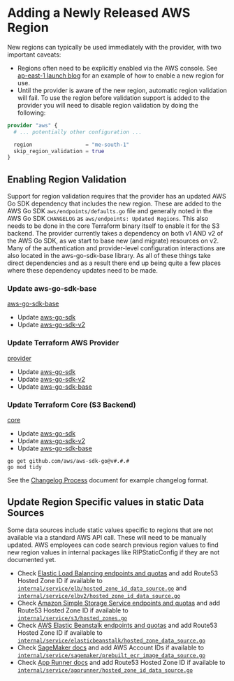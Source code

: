 # Adding a Newly Released AWS Region

New regions can typically be used immediately with the provider, with two important caveats:

- Regions often need to be explicitly enabled via the AWS console. See [ap-east-1 launch blog](https://aws.amazon.com/blogs/aws/now-open-aws-asia-pacific-hong-kong-region/) for an example of how to enable a new region for use.
- Until the provider is aware of the new region, automatic region validation will fail. To use the region before validation support is added to the provider you will need to disable region validation by doing the following:

```terraform
provider "aws" {
  # ... potentially other configuration ...

  region                 = "me-south-1"
  skip_region_validation = true
}
```

## Enabling Region Validation

Support for region validation requires that the provider has an updated AWS Go SDK dependency that includes the new region. These are added to the AWS Go SDK `aws/endpoints/defaults.go` file and generally noted in the AWS Go SDK `CHANGELOG` as `aws/endpoints: Updated Regions`. This also needs to be done in the core Terraform binary itself to enable it for the S3 backend. The provider currently takes a dependency on both v1 AND v2 of the AWS Go SDK, as we start to base new (and migrate) resources on v2. Many of the authentication and provider-level configuration interactions are also located in the aws-go-sdk-base library. As all of these things take direct dependencies and as a result there end up being quite a few places where these dependency updates need to be made.

### Update aws-go-sdk-base

[aws-go-sdk-base](https://github.com/hashicorp/aws-sdk-go-base)

- Update [aws-go-sdk](https://github.com/aws/aws-sdk-go)
- Update [aws-go-sdk-v2](https://github.com/aws/aws-sdk-go-v2)

### Update Terraform AWS Provider

[provider](https://github.com/hashicorp/terraform-provider-aws)

- Update [aws-go-sdk](https://github.com/aws/aws-sdk-go)
- Update [aws-go-sdk-v2](https://github.com/aws/aws-sdk-go-v2)
- Update [aws-go-sdk-base](https://github.com/hashicorp/aws-sdk-go-base)

### Update Terraform Core (S3 Backend)

[core](https://github.com/hashicorp/terraform)

- Update [aws-go-sdk](https://github.com/aws/aws-sdk-go)
- Update [aws-go-sdk-v2](https://github.com/aws/aws-sdk-go-v2)
- Update [aws-go-sdk-base](https://github.com/hashicorp/aws-sdk-go-base)

```shell
go get github.com/aws/aws-sdk-go@v#.#.#
go mod tidy
```

See the [Changelog Process](changelog-process.md) document for example changelog format.

## Update Region Specific values in static Data Sources

Some data sources include static values specific to regions that are not available via a standard AWS API call. These will need to be manually updated. AWS employees can code search previous region values to find new region values in internal packages like RIPStaticConfig if they are not documented yet.

- Check [Elastic Load Balancing endpoints and quotas](https://docs.aws.amazon.com/general/latest/gr/elb.html#elb_region) and add Route53 Hosted Zone ID if available to [`internal/service/elb/hosted_zone_id_data_source.go`](https://github.com/hashicorp/terraform-provider-aws/tree/main/internal/service/elb/hosted_zone_id_data_source.go) and [`internal/service/elbv2/hosted_zone_id_data_source.go`](https://github.com/hashicorp/terraform-provider-aws/tree/main/internal/service/elbv2/hosted_zone_id_data_source.go)
- Check [Amazon Simple Storage Service endpoints and quotas](https://docs.aws.amazon.com/general/latest/gr/s3.html#s3_website_region_endpoints) and add Route53 Hosted Zone ID if available to [`internal/service/s3/hosted_zones.go`](https://github.com/hashicorp/terraform-provider-aws/tree/main/internal/service/s3/hosted_zones.go)
- Check [AWS Elastic Beanstalk endpoints and quotas](https://docs.aws.amazon.com/general/latest/gr/elasticbeanstalk.html) and add Route53 Hosted Zone ID if available to [`internal/service/elasticbeanstalk/hosted_zone_data_source.go`](https://github.com/hashicorp/terraform-provider-aws/tree/main/internal/service/elasticbeanstalk/hosted_zone_data_source.go)
- Check [SageMaker docs](https://docs.aws.amazon.com/sagemaker/latest/dg/sagemaker-algo-docker-registry-paths.html) and add AWS Account IDs if available to [`internal/service/sagemaker/prebuilt_ecr_image_data_source.go`](https://github.com/hashicorp/terraform-provider-aws/tree/main/internal/service/sagemaker/prebuilt_ecr_image_data_source.go)
- Check [App Runner docs](https://docs.aws.amazon.com/general/latest/gr/apprunner.html#apprunner_region) and add Route53 Hosted Zone ID if available to [`internal/service/apprunner/hosted_zone_id_data_source.go`](https://github.com/hashicorp/terraform-provider-aws/tree/main/internal/service/apprunner/hosted_zone_id_data_source.go)
